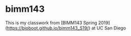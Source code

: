 # bimm143

This is my classwork from [BIMM143 Spring 2019] (https://bioboot.github.io/bimm143_S19/) at UC San Diego 
